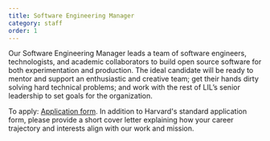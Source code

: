 ```yaml
---
title: Software Engineering Manager
category: staff
order: 1
---
```

Our Software Engineering Manager leads a team of software engineers, technologists, and academic collaborators to build open source software for both experimentation and production. The ideal candidate will be ready to mentor and support an enthusiastic and creative team; get their hands dirty solving hard technical problems; and work with the rest of LIL’s senior leadership to set goals for the organization.

To apply: <a href="https://sjobs.brassring.com/TGnewUI/Search/Home/Home?partnerid=25240&siteid=5341#jobDetails=2009078_5341" class="interactive-link dark reverse">Application form</a>. In addition to Harvard's standard application form, please provide a short cover letter explaining how your career trajectory and interests align with our work and mission.
